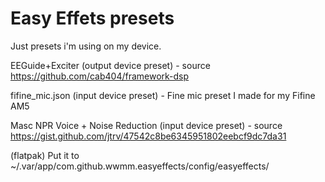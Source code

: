 # Easy Effets presets

Just presets i'm using on my device.


EEGuide+Exciter (output device preset) - source https://github.com/cab404/framework-dsp

fifine_mic.json (input device preset) - Fine mic preset I made for my Fifine AM5

Masc NPR Voice + Noise Reduction (input device preset) - source https://gist.github.com/jtrv/47542c8be6345951802eebcf9dc7da31


(flatpak) Put it to ~/.var/app/com.github.wwmm.easyeffects/config/easyeffects/
